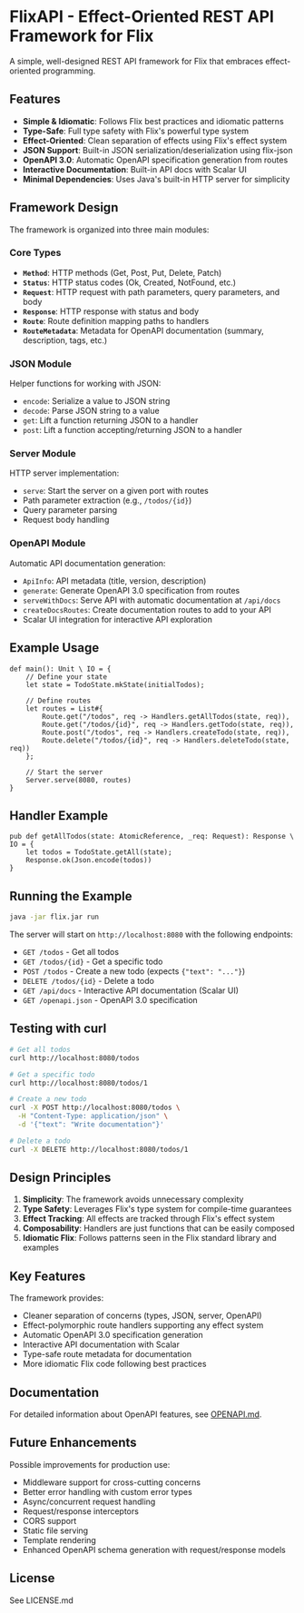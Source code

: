 # FlixAPI - Effect-Oriented REST API Framework for Flix

A simple, well-designed REST API framework for Flix that embraces effect-oriented programming.

## Features

- **Simple & Idiomatic**: Follows Flix best practices and idiomatic patterns
- **Type-Safe**: Full type safety with Flix's powerful type system
- **Effect-Oriented**: Clean separation of effects using Flix's effect system
- **JSON Support**: Built-in JSON serialization/deserialization using flix-json
- **OpenAPI 3.0**: Automatic OpenAPI specification generation from routes
- **Interactive Documentation**: Built-in API docs with Scalar UI
- **Minimal Dependencies**: Uses Java's built-in HTTP server for simplicity

## Framework Design

The framework is organized into three main modules:

### Core Types

- **`Method`**: HTTP methods (Get, Post, Put, Delete, Patch)
- **`Status`**: HTTP status codes (Ok, Created, NotFound, etc.)
- **`Request`**: HTTP request with path parameters, query parameters, and body
- **`Response`**: HTTP response with status and body
- **`Route`**: Route definition mapping paths to handlers
- **`RouteMetadata`**: Metadata for OpenAPI documentation (summary, description, tags, etc.)

### JSON Module

Helper functions for working with JSON:

- `encode`: Serialize a value to JSON string
- `decode`: Parse JSON string to a value
- `get`: Lift a function returning JSON to a handler
- `post`: Lift a function accepting/returning JSON to a handler

### Server Module

HTTP server implementation:

- `serve`: Start the server on a given port with routes
- Path parameter extraction (e.g., `/todos/{id}`)
- Query parameter parsing
- Request body handling

### OpenAPI Module

Automatic API documentation generation:

- `ApiInfo`: API metadata (title, version, description)
- `generate`: Generate OpenAPI 3.0 specification from routes
- `serveWithDocs`: Serve API with automatic documentation at `/api/docs`
- `createDocsRoutes`: Create documentation routes to add to your API
- Scalar UI integration for interactive API exploration

## Example Usage

```flix
def main(): Unit \ IO = {
    // Define your state
    let state = TodoState.mkState(initialTodos);
    
    // Define routes
    let routes = List#{
        Route.get("/todos", req -> Handlers.getAllTodos(state, req)),
        Route.get("/todos/{id}", req -> Handlers.getTodo(state, req)),
        Route.post("/todos", req -> Handlers.createTodo(state, req)),
        Route.delete("/todos/{id}", req -> Handlers.deleteTodo(state, req))
    };
    
    // Start the server
    Server.serve(8080, routes)
}
```

## Handler Example

```flix
pub def getAllTodos(state: AtomicReference, _req: Request): Response \ IO = {
    let todos = TodoState.getAll(state);
    Response.ok(Json.encode(todos))
}
```

## Running the Example

```bash
java -jar flix.jar run
```

The server will start on `http://localhost:8080` with the following endpoints:

- `GET /todos` - Get all todos
- `GET /todos/{id}` - Get a specific todo
- `POST /todos` - Create a new todo (expects `{"text": "..."}`)
- `DELETE /todos/{id}` - Delete a todo
- `GET /api/docs` - Interactive API documentation (Scalar UI)
- `GET /openapi.json` - OpenAPI 3.0 specification

## Testing with curl

```bash
# Get all todos
curl http://localhost:8080/todos

# Get a specific todo
curl http://localhost:8080/todos/1

# Create a new todo
curl -X POST http://localhost:8080/todos \
  -H "Content-Type: application/json" \
  -d '{"text": "Write documentation"}'

# Delete a todo
curl -X DELETE http://localhost:8080/todos/1
```

## Design Principles

1. **Simplicity**: The framework avoids unnecessary complexity
2. **Type Safety**: Leverages Flix's type system for compile-time guarantees
3. **Effect Tracking**: All effects are tracked through Flix's effect system
4. **Composability**: Handlers are just functions that can be easily composed
5. **Idiomatic Flix**: Follows patterns seen in the Flix standard library and examples

## Key Features

The framework provides:

- Cleaner separation of concerns (types, JSON, server, OpenAPI)
- Effect-polymorphic route handlers supporting any effect system
- Automatic OpenAPI 3.0 specification generation
- Interactive API documentation with Scalar
- Type-safe route metadata for documentation
- More idiomatic Flix code following best practices

## Documentation

For detailed information about OpenAPI features, see [OPENAPI.md](OPENAPI.md).

## Future Enhancements

Possible improvements for production use:

- Middleware support for cross-cutting concerns
- Better error handling with custom error types
- Async/concurrent request handling
- Request/response interceptors
- CORS support
- Static file serving
- Template rendering
- Enhanced OpenAPI schema generation with request/response models

## License

See LICENSE.md
